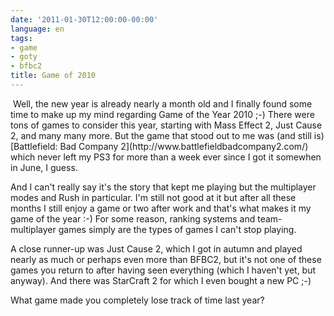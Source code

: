 ```yaml
---
date: '2011-01-30T12:00:00-00:00'
language: en
tags:
- game
- goty
- bfbc2
title: Game of 2010
---
```



<img src="/media/2011/bfbc2.jpg" class="left" alt="" title="Cover image provided by Fankit2 by DICE" />
Well, the new year is already nearly a month old and I finally found some time
to make up my mind regarding Game of the Year 2010 ;-) There were tons of
games to consider this year, starting with Mass Effect 2, Just Cause 2, and
many many more. But the game that stood out to me was (and still is)
[Battlefield: Bad Company 2](http://www.battlefieldbadcompany2.com/) which never
left my PS3 for more than a week ever since I got it somewhen in June, I guess.

And I can't really say it's the story that kept me playing but the multiplayer
modes and Rush in particular. I'm still not good at it but after all these
months I still enjoy a game or two after work and that's what makes it my game
of the year :-) For some reason, ranking systems and team-multiplayer games
simply are the types of games I can't stop playing.

A close runner-up was Just Cause 2, which I got in autumn and played nearly as
much or perhaps even more than BFBC2, but it's not one of these games you
return to after having seen everything (which I haven't yet, but anyway). And
there was StarCraft 2 for which I even bought a new PC ;-)

What game made you completely lose track of time last year?
